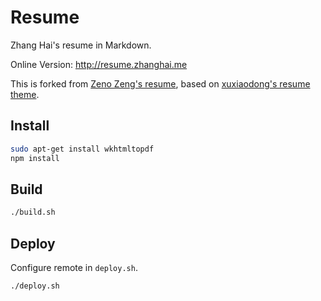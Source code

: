 # Resume

Zhang Hai's resume in Markdown.

Online Version: http://resume.zhanghai.me

This is forked from [Zeno Zeng's resume](https://github.com/zenozeng/resume), based on [xuxiaodong's resume theme](https://github.com/xuxiaodong/resume).

## Install

```bash
sudo apt-get install wkhtmltopdf
npm install
```

## Build

```bash
./build.sh
```

## Deploy

Configure remote in `deploy.sh`.

```bash
./deploy.sh
```
